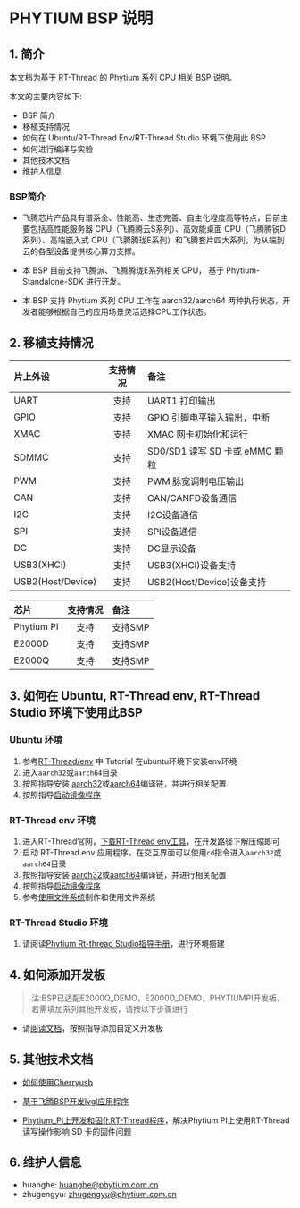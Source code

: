 # PHYTIUM BSP 说明

## 1. 简介

本文档为基于 RT-Thread 的 Phytium 系列 CPU 相关 BSP 说明。

本文的主要内容如下:

- BSP 简介
- 移植支持情况
- 如何在 Ubuntu/RT-Thread Env/RT-Thread Studio 环境下使用此 BSP
- 如何进行编译与实验
- 其他技术文档
- 维护人信息

### BSP简介

- 飞腾芯片产品具有谱系全、性能高、生态完善、自主化程度高等特点，目前主要包括高性能服务器 CPU（飞腾腾云S系列）、高效能桌面 CPU（飞腾腾锐D系列）、高端嵌入式 CPU（飞腾腾珑E系列）和飞腾套片四大系列，为从端到云的各型设备提供核心算力支撑。

- 本 BSP 目前支持飞腾派、飞腾腾珑E系列相关 CPU， 基于 Phytium-Standalone-SDK 进行开发。

- 本 BSP 支持 Phytium 系列 CPU 工作在 aarch32/aarch64 两种执行状态，开发者能够根据自己的应用场景灵活选择CPU工作状态。

## 2. 移植支持情况

| **片上外设**      | **支持情况** | **备注**                              |
| :-----------------| :----------: | :------------------------------------- |
| UART              |     支持     | UART1 打印输出 |
| GPIO              |     支持     | GPIO 引脚电平输入输出，中断 |
| XMAC              |     支持     | XMAC 网卡初始化和运行 |
| SDMMC             |     支持     | SD0/SD1 读写 SD 卡或 eMMC 颗粒 |
| PWM               |     支持     | PWM 脉宽调制电压输出        |
| CAN               |     支持     | CAN/CANFD设备通信 |
| I2C               |     支持     | I2C设备通信 |
| SPI               |     支持     | SPI设备通信 |
| DC                |     支持     | DC显示设备 |
| USB3(XHCI)        |     支持     | USB3(XHCI)设备支持|
| USB2(Host/Device) |     支持     | USB2(Host/Device)设备支持|

| **芯片**      | **支持情况** | **备注**                              |
| :----------------- | :----------: | :------------------------------------- |
| Phytium PI          |     支持     | 支持SMP |
| E2000D              |     支持     | 支持SMP |
| E2000Q              |     支持     | 支持SMP |

##  3. 如何在 Ubuntu, RT-Thread env, RT-Thread Studio 环境下使用此BSP

### Ubuntu 环境

1. 参考[RT-Thread/env](https://github.com/RT-Thread/env) 中 Tutorial 在ubuntu环境下安装env环境
2. 进入`aarch32`或`aarch64`目录
3. 按照指导安装 [aarch32](./aarch32/README.md)或[aarch64](./aarch64/README.md)编译链，并进行相关配置
4. 按照指导[启动镜像程序](./doc/how_to_flashed_binary.md)

### RT-Thread env 环境

1. 进入RT-Thread官网，[下载RT-Thread env工具](https://www.rt-thread.org/download.html)，在开发路径下解压缩即可
2. 启动 RT-Thread env 应用程序，在交互界面可以使用`cd`指令进入`aarch32`或`aarch64`目录
3. 按照指导安装 [aarch32](./aarch32/README.md)或[aarch64](./aarch64/README.md)编译链，并进行相关配置
4. 按照指导[启动镜像程序](./doc/how_to_flashed_binary.md)
5. 参考[使用文件系统](./doc/how_to_use_file_system.md)制作和使用文件系统

### RT-Thread Studio 环境

1. 请阅读[Phytium Rt-thread Studio指导手册](./doc/how_to_use_rtthread_studio.md)，进行环境搭建

## 4. 如何添加开发板

>注:BSP已适配E2000Q_DEMO，E2000D_DEMO，PHYTIUMPI开发板，若需填加系列其他开发板，请按以下步骤进行

- 请[阅读文档](./doc/how_to_add_cus_board.md)，按照指导添加自定义开发板

## 5. 其他技术文档

- [如何使用Cherryusb](./doc/use_cherryusb.md)

- [基于飞腾BSP开发lvgl应用程序](./doc/use_phytium_dc_with_lvgl.md)

- [Phytium_PI上开发和固化RT-Thread程序](./doc/use_phytium_pi_sd_image.md)，解决Phytium PI上使用RT-Thread读写操作影响 SD 卡的固件问题

## 6. 维护人信息

- huanghe:  huanghe@phytium.com.cn
- zhugengyu:  zhugengyu@phytium.com.cn
